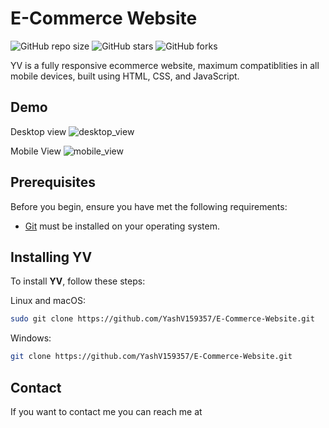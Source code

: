 # E-Commerce Website

![GitHub repo size](https://img.shields.io/github/repo-size/codewithsadee/anon-ecommerce-website)
![GitHub stars](https://img.shields.io/github/stars/codewithsadee/anon-ecommerce-website?style=social)
![GitHub forks](https://img.shields.io/github/forks/codewithsadee/anon-ecommerce-website?style=social)

YV is a fully responsive ecommerce website, maximum compatiblities in all mobile devices, built using HTML, CSS, and JavaScript.

## Demo

Desktop view
![desktop_view](https://github.com/YashV159357/E-Commerce-Website/assets/147998419/376c3d30-79db-411d-8e4f-04018e5cabde )

Mobile View
![mobile_view](https://github.com/YashV159357/E-Commerce-Website/assets/147998419/bbdc4f7b-a5bf-4ca2-9b6f-0122859e9199 )



## Prerequisites

Before you begin, ensure you have met the following requirements:

* [Git](https://git-scm.com/downloads "Download Git") must be installed on your operating system.

## Installing YV

To install **YV**, follow these steps:

Linux and macOS:

```bash
sudo git clone https://github.com/YashV159357/E-Commerce-Website.git
```

Windows:

```bash
git clone https://github.com/YashV159357/E-Commerce-Website.git
```

## Contact

If you want to contact me you can reach me at 

